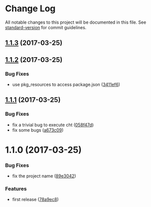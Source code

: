# Change Log

All notable changes to this project will be documented in this file. See [standard-version](https://github.com/conventional-changelog/standard-version) for commit guidelines.

<a name="1.1.3"></a>
## [1.1.3](https://github.com/suzuki-shunsuke/cht/compare/v1.1.2...v1.1.3) (2017-03-25)



<a name="1.1.2"></a>
## [1.1.2](https://github.com/suzuki-shunsuke/cht/compare/v1.1.1...v1.1.2) (2017-03-25)


### Bug Fixes

* use pkg_resources to access package.json ([3411ef6](https://github.com/suzuki-shunsuke/cht/commit/3411ef6))



<a name="1.1.1"></a>
## [1.1.1](https://github.com/suzuki-shunsuke/cht/compare/v1.1.0...v1.1.1) (2017-03-25)


### Bug Fixes

* fix a trivial bug to execute cht ([058f47d](https://github.com/suzuki-shunsuke/cht/commit/058f47d))
* fix some bugs ([a673c09](https://github.com/suzuki-shunsuke/cht/commit/a673c09))



<a name="1.1.0"></a>
# 1.1.0 (2017-03-25)


### Bug Fixes

* fix the project name ([89e3042](https://github.com/suzuki-shunsuke/cht/commit/89e3042))


### Features

* first release ([78a9ec8](https://github.com/suzuki-shunsuke/cht/commit/78a9ec8))
